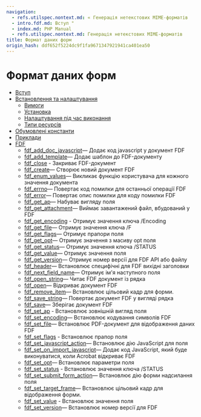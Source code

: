 ```yaml
---
navigation:
  - refs.utilspec.nontext.md: « Генерація нетекстових MIME-форматів
  - intro.fdf.md: Вступ "
  - index.md: PHP Manual
  - refs.utilspec.nontext.md: Генерація нетекстових MIME-форматів
title: Формат даних форм
origin_hash: ddf652f5224dc9f1fa9671347921941ca401ea50
---
```

# Формат даних форм

-   [Вступ](intro.fdf.md)
-   [Встановлення та налаштування](fdf.setup.md)
    -   [Вимоги](fdf.requirements.md)
    -   [Установка](fdf.installation.md)
    -   [Налаштування під час виконання](fdf.configuration.md)
    -   [Типи ресурсів](fdf.resources.md)
-   [Обумовлені константи](fdf.constants.md)
-   [Приклади](fdf.examples.md)
-   [FDF](ref.fdf.md)
    -   [fdf\_add\_doc\_javascript](function.fdf-add-doc-javascript.md)— Додає код javascript у документ FDF
    -   [fdf\_add\_template](function.fdf-add-template.md)— Додає шаблон до FDF-документу
    -   [fdf\_close](function.fdf-close.md) \- Закриває FDF-документ
    -   [fdf\_create](function.fdf-create.md)— Створює новий документ FDF
    -   [fdf\_enum\_values](function.fdf-enum-values.md)— Викликає функцію користувача для кожного значення документа
    -   [fdf\_errno](function.fdf-errno.md)— Повертає код помилки для останньої операції FDF
    -   [fdf\_error](function.fdf-error.md)— Повертає опис помилки для коду помилки FDF
    -   [fdf\_get\_ap](function.fdf-get-ap.md)— Набуває вигляду поля
    -   [fdf\_get\_attachment](function.fdf-get-attachment.md)— Виймає завантажений файл, вбудований у FDF
    -   [fdf\_get\_encoding](function.fdf-get-encoding.md) \- Отримує значення ключа /Encoding
    -   [fdf\_get\_file](function.fdf-get-file.md)— Отримує значення ключа /F
    -   [fdf\_get\_flags](function.fdf-get-flags.md)— Отримує прапори поля
    -   [fdf\_get\_opt](function.fdf-get-opt.md)— Отримує значення з масиву opt поля
    -   [fdf\_get\_status](function.fdf-get-status.md)— Отримує значення ключа /STATUS
    -   [fdf\_get\_value](function.fdf-get-value.md)— Отримує значення поля
    -   [fdf\_get\_version](function.fdf-get-version.md)— Отримує номер версії для FDF API або файлу
    -   [fdf\_header](function.fdf-header.md)— Встановлює специфічні для FDF вихідні заголовки
    -   [fdf\_next\_field\_name](function.fdf-next-field-name.md)— Отримує ім'я наступного поля
    -   [fdf\_open\_string](function.fdf-open-string.md)— Читає FDF документ із рядка
    -   [fdf\_open](function.fdf-open.md)— Відкриває документ FDF
    -   [fdf\_remove\_item](function.fdf-remove-item.md)— Встановлює цільовий кадр для форми.
    -   [fdf\_save\_string](function.fdf-save-string.md)— Повертає документ FDF у вигляді рядка
    -   [fdf\_save](function.fdf-save.md)— Зберігає документ FDF
    -   [fdf\_set\_ap](function.fdf-set-ap.md) \- Встановлює зовнішній вигляд поля
    -   [fdf\_set\_encoding](function.fdf-set-encoding.md)— Встановлює кодування символів FDF
    -   [fdf\_set\_file](function.fdf-set-file.md)— Встановлює PDF-документ для відображення даних FDF
    -   [fdf\_set\_flags](function.fdf-set-flags.md) \- Встановлює прапор поля
    -   [fdf\_set\_javascript\_action](function.fdf-set-javascript-action.md)— Встановлює дію JavaScript для поля
    -   [fdf\_set\_on\_import\_javascript](function.fdf-set-on-import-javascript.md)— Додає код JavaScript, який буде виконуватися, коли Acrobat відкриває FDF
    -   [fdf\_set\_opt](function.fdf-set-opt.md)— Встановлює параметри поля
    -   [fdf\_set\_status](function.fdf-set-status.md) \- Встановлює значення ключа /STATUS
    -   [fdf\_set\_submit\_form\_action](function.fdf-set-submit-form-action.md)— Встановлює дію форми надсилання поля
    -   [fdf\_set\_target\_frame](function.fdf-set-target-frame.md)— Встановлює цільовий кадр для відображення форми.
    -   [fdf\_set\_value](function.fdf-set-value.md) \- Встановлює значення поля
    -   [fdf\_set\_version](function.fdf-set-version.md)— Встановлює номер версії для FDF
